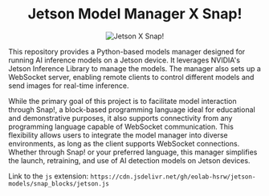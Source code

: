 <h1 align = "center">Jetson Model Manager X Snap! </h1>

<p align="center">
  <img src="https://github.com/user-attachments/assets/c9056f44-5639-41bb-b2b1-2473cf0680e9" alt="Jetson X Snap!" />
</p>

This repository provides a Python-based models manager designed for running AI inference models on a Jetson device. It leverages NVIDIA's Jetson Inference Library to manage the models. The manager also sets up a WebSocket server, enabling remote clients to control different models and send images for real-time inference.

While the primary goal of this project is to facilitate model interaction through Snap!, a block-based programming language ideal for educational and demonstrative purposes, it also supports connectivity from any programming language capable of WebSocket communication. This flexibility allows users to integrate the model manager into diverse environments, as long as the client supports WebSocket connections. Whether through Snap! or your preferred language, this manager simplifies the launch, retraining, and use of AI detection models on Jetson devices.

Link to the `js` extension: `https://cdn.jsdelivr.net/gh/eolab-hsrw/jetson-models/snap_blocks/jetson.js`

